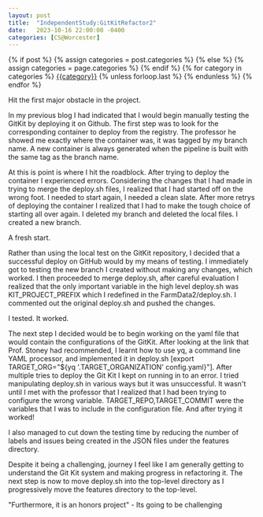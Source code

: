 ```yaml
---
layout: post
title:  "IndependentStudy:GitKitRefactor2"
date:   2023-10-16 22:00:00 -0400
categories: [CS@Worcester]
---
```

<div class="post-categories">
  {% if post %}
    {% assign categories = post.categories %}
  {% else %}
    {% assign categories = page.categories %}
  {% endif %}
  {% for category in categories %}
  <a href="{{site.baseurl}}/categories/#{{category|slugize}}">{{category}}</a>
  {% unless forloop.last %}&nbsp;{% endunless %}
  {% endfor %}
</div>

Hit the first major obstacle in the project.

In my previous blog I had indicated that I would begin manually testing the GitKit by deploying it on Github. The first step was to look for the corresponding container to deploy from the registry. The professor he showed me exactly where the container was, it was tagged by my branch name. A new container is always generated when the pipeline is built with the same tag as the branch name.

At this is point is where I hit the roadblock. After trying to deploy the container I experienced errors. Considering the changes that I had made in trying to merge the deploy.sh files, I realized that I had started off on the wrong foot. I needed to start again, I needed a clean slate. After more retrys of deploying the container I realized that I had to make the tough choice of starting all over again. I deleted my branch and deleted the local files. I created a new branch.
  
A fresh start.
  
Rather than using the local test on the GitKit repository, I decided that a successful deploy on GitHub would by my means of testing. I immediately got to testing the new branch I created without making any changes, which worked. I then proceeded to merge deploy.sh, after careful evaluation I realized that the only important variable in the high level deploy.sh was KIT_PROJECT_PREFIX which I redefined in the FarmData2/deploy.sh. I commented out the original deploy.sh and pushed the changes.
  
I tested. It worked.

The next step I decided would be to begin working on the yaml file that would contain the configurations of the GitKit. After looking at the link that Prof. Stoney had recommended, I learnt how to use yq, a command line YAML processor, and implemented it in deploy.sh [export TARGET_ORG="${yq '.TARGET_ORGANIZATION' config.yaml}"]. After multiple tries to deploy the Git Kit I kept on running in to an error. I tried manipulating deploy.sh in various ways but it was unsuccessful. It wasn't until I met with the professor that I realized that I had been trying to configure the wrong variable. TARGET_REPO,TARGET_COMMIT were the variables that I was to include in the configuration file. And after trying it worked! 

I also managed to cut down the testing time by reducing the number of labels and issues being created in the JSON files under the features directory.

Despite it being a challenging, journey I feel like I am generally getting to understand the Git Kit system and making progress in refactoring it. The next step is now to move deploy.sh into the top-level directory as I progressively move the features directory to the top-level.

"Furthermore, it is an honors project" - Its going to be challenging
